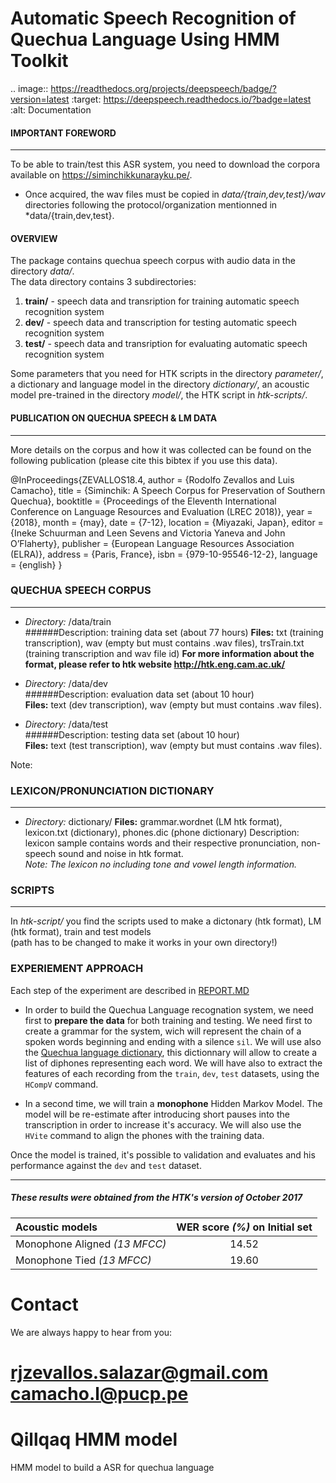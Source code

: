 Automatic Speech Recognition of Quechua Language Using HMM Toolkit
==================

.. image:: https://readthedocs.org/projects/deepspeech/badge/?version=latest
   :target: https://deepspeech.readthedocs.io/?badge=latest
   :alt: Documentation


#### IMPORTANT FOREWORD
------------------------------------------------------------------------------------
To be able to train/test this ASR system, you need to download the corpora available on https://siminchikkunarayku.pe/.

- Once acquired, the wav files must be copied in *data/{train,dev,test}/wav* directories following the protocol/organization mentionned in *data/{train,dev,test}.


#### OVERVIEW

The package contains quechua speech corpus with audio data in the directory *data/*.  
The data directory contains 3 subdirectories:   
1. **train/** - speech data and transription for training automatic speech recognition system
2. **dev/** - speech data and transcription for testing automatic speech recognition system    
3. **test/** - speech data and transription for evaluating automatic speech recognition system   

Some parameters that you need for HTK scripts in the directory *parameter/*, a dictionary and language model in the directory *dictionary/*, an acoustic model pre-trained in the directory *model/*, the HTK script in *htk-scripts/*.

#### PUBLICATION ON QUECHUA SPEECH & LM DATA
------------------------------------------------------------------------------------
More details on the corpus and how it was collected can be found on the following publication (please cite this bibtex if you use this data).

@InProceedings{ZEVALLOS18.4,
  author = {Rodolfo Zevallos and Luis Camacho},
  title = {Siminchik: A Speech Corpus for Preservation of Southern Quechua},
  booktitle = {Proceedings of the Eleventh International Conference on Language Resources and Evaluation (LREC 2018)},
  year = {2018},
  month = {may},
  date = {7-12},
  location = {Miyazaki, Japan},
  editor = {Ineke Schuurman and Leen Sevens and Victoria Yaneva and John O’Flaherty},
  publisher = {European Language Resources Association (ELRA)},
  address = {Paris, France},
  isbn = {979-10-95546-12-2},
  language = {english}
}

### QUECHUA SPEECH CORPUS
------------------------------------------------------------------------------------
 - *Directory:* /data/train    
######Description: training data set (about 77 hours)
**Files:** txt (training transcription), wav (empty but must contains .wav files), trsTrain.txt (training transcription and wav file id)
**For more information about the format, please refer to htk website http://htk.eng.cam.ac.uk/**       

 - *Directory:* /data/dev    
######Description: evaluation data set (about 10 hour)    
**Files:** text (dev transcription), wav (empty but must contains .wav files).         

 - *Directory:* /data/test     
######Description: testing data set (about 10 hour)     
**Files:** text (test transcription), wav (empty but must contains .wav files).     

Note: 

 
### LEXICON/PRONUNCIATION DICTIONARY
------------------------------------------------------------------------------------
 - *Directory:* dictionary/
**Files:** grammar.wordnet (LM htk format), lexicon.txt (dictionary), phones.dic (phone dictionary)
Description: lexicon sample contains words and their respective pronunciation, non-speech sound and noise in htk format.    
*Note: The lexicon no including tone and vowel length information.*


### SCRIPTS
------------------------------------------------------------------------------------
In *htk-script/* you find the scripts used to make a dictonary (htk format), LM (htk format), train and test models    
(path has to be changed to make it works in your own directory!)    
 

### EXPERIEMENT APPROACH

Each step of the experiment are described  in [REPORT.MD](https://github.com/nyro22/asr_hmm/blob/master/Report.md)

* In order to build the Quechua Language recognation system, we need first to **prepare the data** for both training and testing. We need first to create a grammar for the system, wich will represent the chain of a spoken words beginning and ending with a silence `sil`. We will use also the [Quechua language dictionary](https://siminchikkunarayku.pe/), this dictionnary will allow to create a list of diphones representing each word. We will have also to extract the features of each recording from the `train`, `dev`, `test`  datasets, using the `HCompV` command.

* In a second time, we will train a **monophone** Hidden Markov Model. The model will be re-estimate after introducing short pauses into the transcription in order to increase it's accuracy. We will also use the `HVite` command to align the phones with the training data.

Once the model is trained, it's possible to validation and evaluates and his performance against the `dev` and `test` dataset.

------------------------------------------------------------------------------------
##### These results were obtained from the HTK's version of October 2017

Acoustic models                | WER score *(%)* on **Initial** set   |
:------------------------------|:------------------------------------:| 
Monophone Aligned *(13 MFCC)*  |                14.52                 |
Monophone Tied    *(13 MFCC)*  |                19.60                 |


# Contact
We are always happy to hear from you:

rjzevallos.salazar@gmail.com \
camacho.l@pucp.pe
=======
# Qillqaq HMM model
HMM model to build a ASR for quechua language

